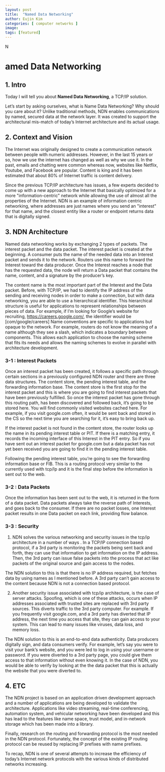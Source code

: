 ```yaml
---
layout: post
title:  "Named Data Networking"
author: Eujin Kim
categories: [ computer networks ]
image: 
tags: [featured]
---
```

N
# amed Data Networking

## 1. Intro

Today I will tell you about **Named Data Networking**, a TCP/IP solution.

Let’s start by asking ourselves, what is Name Data Networking? Why should you care about it? Unlike traditional methods, NDN enables communications by named, secured data at the network layer. It was created to support the architectural mis-match of today’s Internet architecture and its actual usage.

## 2. Context and Vision

The Internet was originally designed to create a communication network between people with numeric addresses. However, in the last 15 years or so, how we use the internet has changed as well as why we use it. In the past, emails and chatting were common whereas now, websites like Netflix, Youtube, and Facebook are popular. Content is king and it has been estimated that about 80% of Internet traffic is content delivery.

Since the previous TCP/IP architecture has issues, a few experts decided to come up with a new approach to the Internet that basically optimized for a more "information-centric" network while allowing the use of almost all the properties of the Internet. NDN is an example of information centric networking, where addresses are just names where you send an "interest" for that name, and the closest entity like a router or endpoint returns data that is digitally signed.

## 3. NDN Architecture
Named data networking works by exchanging 2 types of packets. The interest packet and the data packet. The interest packet is created at the beginning. A consumer puts the name of the needed data into an Interest packet and sends it to the network. Routers use this name to forward the Interest toward the data producer. Once the Interest reaches a node that has the requested data, the node will return a Data packet that contains the name, content, and a signature by the producer’s key.

The content name is the most important part of the Interest and the Data packet. Before, with TCP/IP, we had to identify the IP address of the sending and receiving nodes in order to make a connection, but with data networking, you are able to use a hierarchical identifier. This hierarchical structure is useful for applications to represent relationships between pieces of data. For example, if I’m looking for Google’s website for recruiting, https://careers.google.com/, the identifier would be [com/google/careers] Name conventions are specific to applications but opaque to the network. For example, routers do not know the meaning of a name although they see a slash, which indicates a boundary between components. This allows each application to choose the naming scheme that fits its needs and allows the naming schemes to evolve in parallel with architecture development.

### 3-1 : Interest Packets  
Once an interest packet has been created, it follows a specific path through certain sections in a previously configured NDN router and there are three data structures. The content store, the pending interest table, and the forwarding information base. The content store is the first stop for the interest packet and this is where you are going to find interest packets that have been previously fulfilled. So once the interest packet has gone through this routing path, has been discovered and followed back, it’s going to be stored here. You will find commonly visited websites cached here. For example, if you visit google.com often, it would be sent back and stored in the CS so the next time you are searching for it, it’s easy to bring back up.

If the interest packet is not found in the content store, the router looks up the name in its pending interest table or PIT. If there is a matching entry, it records the incoming interface of this Interest in the PIT entry. So if you have sent out an interest packet for google.com but a data packet has not yet been received you are going to find it in the pending interest table.

Following the pending interest table, you’re going to see the forwarding information base or FIB. This is a routing protocol very similar to the currently used with tcp/Ip and it is the final step before the information is sent out to the web.

### 3-2 : Data Packets  
Once the information has been sent out to the web, it is returned in the form of a data packet. Data packets always take the reverse path of Interests, and goes back to the consumer. If there are no packet losses, one Interest packet results in one Data packet on each link, providing flow balance.

### 3-3 : Security  
1)  NDN solves the various networking and security issues in the tcp/ip architecture in a number of ways . In a TCP/IP connection based protocol, if a 3rd party is monitoring the packets being sent back and forth, they can use that information to get information on the IP address. Then, the 3rd party can issue false packets into the process that act like packets of the original source and gain access to the nodes.

The NDN solution to this is that there is no IP address required, but fetches data by using names as I mentioned before. A 3rd party can’t gain access to the content because NDN is not a connection based protocol.

2)  Another security issue associated with tcp/ip architecture, is the case of server attacks. Spoofing, which is one of these attacks, occurs when IP addresses associated with trusted sites are replaced with 3rd party sources. This diverts traffic to the 3rd party computer. For example. If you frequently visit google.com, and a 3rd party has diverted that IP address, the next time you access that site, they can gain access to your system. This can lead to many issues like viruses, data loss, and memory loss.

The NDN solution to this is an end-to-end data authenticity. Data producers digitally sign, and data consumers verify. For example, let’s say you were to visit your bank’s website, and you were led to log in using your username or password. If you were diverted to a 3rd party page, you could give them access to that information without even knowing it. In the case of NDN, you would be able to verify by looking at the the data packet that this is actually the website that you were diverted to.

## 4. ETC  
The NDN project is based on an application driven development approach and a number of applications are being developed to validate the architecture. Applications like video streaming, real-time conferencing, automation system, and vehicular networking have been developed and this has lead to the features like name space, trust model, and in-network storage which has been made into a library.

Finally, research on the routing and forwarding protocol is the most needed in the NDN protocol. Fortunately, the concept of the existing IP routing protocol can be reused by replacing IP prefixes with name prefixes.

To recap, NDN is one of several attempts to increase the efficiency of today’s Internet network protocols with the various kinds of distributed networks increasing. 
